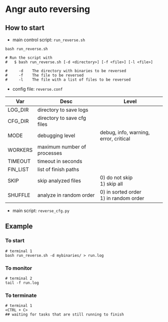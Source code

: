 # Angr auto reversing
## How to start
- main control script: `run_reverse.sh`
```
bash run_reverse.sh

# Run the script with
#   $ bash run_reverse.sh [-d <directory>] [-f <file>] [-l <file>]

#     -d    The directory with binaries to be reversed
#     -f    The file to be reversed
#     -l    The file with a list of files to be reversed
```
- config file: `reverse.conf`

| Var | Desc | Level |
| --- | ---  | ---   |
| LOG_DIR  | directory to save logs         | |
| CFG_DIR  | directory to save cfg files    | |
| MODE     | debugging level                | debug, info, warning, error, critical |
| WORKERS  | maximum number of processes    | |
| TIMEOUT  | timeout in seconds             | |
| FIN_LIST | list of finish paths           | |
| SKIP     | skip analyzed files            | 0) do not skip<br>1) skip all|
| SHUFFLE  | analyze in random order        | 0) in sorted order<br>1) in random order

- main script: `reverse_cfg.py`

## Example
### To start
```
# terminal 1
bash run_reverse.sh -d mybinaries/ > run.log
```
### To monitor
```
# terminal 2
tail -f run.log
```
### To terminate
```
# terminal 1
<CTRL + C>
## waiting for tasks that are still running to finish
```